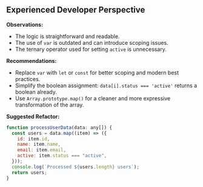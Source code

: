 ## Experienced Developer Perspective

**Observations:**

- The logic is straightforward and readable.
- The use of `var` is outdated and can introduce scoping issues.
- The ternary operator used for setting `active` is unnecessary.

**Recommendations:**

- Replace `var` with `let` or `const` for better scoping and modern best practices.
- Simplify the boolean assignment: `data[i].status === 'active'` returns a boolean already.
- Use `Array.prototype.map()` for a cleaner and more expressive transformation of the array.

**Suggested Refactor:**

```javascript
function processUserData(data: any[]) {
  const users = data.map((item) => ({
    id: item.id,
    name: item.name,
    email: item.email,
    active: item.status === "active",
  }));
  console.log(`Processed ${users.length} users`);
  return users;
}
```
